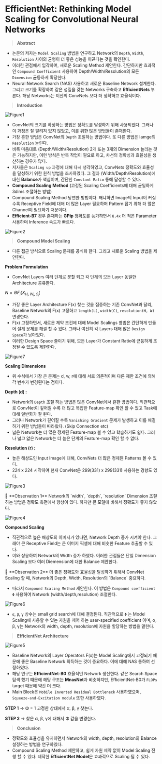 # EfficientNet: Rethinking Model Scaling for Convolutional Neural Networks

> **Abstract**
> 
- 논문의 저자는 `Model Scaling` 방법을 연구하고 Network의 `Depth`, `Width`, `Resolution` 사이의 균형이 더 좋은 성능을 이끈다는 것을 확인한다.
- 이러한 관점에서 입각하여, 새로운 Scaling Method 제안한다. 간단하지만 효과적인 `Compound Coefficient` 사용하여 Depth/Width/Resolution의 모든 `Dimension` 균등하게 확장한다.
- Neural Network Search (NAS) 사용하고 새로운 Baseline Network 설계한다. 그리고 크기를 확장하여 같은 성질을 갖는 Networks 구축하고 **EfficientNets** 부른다. 해당 Networks는 이전의 ConvNets 보다 더 정확하고 효율적이다.

> **Introduction**
> 

![Figure1](./src/1.jpg)

- ConvNet의 크기를 확장하는 방법은 정확도를 달성하기 위해 사용되었다. 그러나 이 과정은 잘 알려져 있지 않았고, 이를 위한 많은 방법들이 존재한다.
- 가장 흔한 방법은 ConvNet의 `Depth` 조절하는 방법이다. 또 다른 방법은 Iamge의 `Resolution` 늘린다.
- 비록 마음대로 (Depth/Width/Resolution) 2개 또는 3개의 Dimension 늘리는 것은 가능하지만, 이런 방식은 반복 작업이 필요로 하고, 차선의 정확성과 효율성을 생산하는 경우가 많다.
- 저자들은 `Scaling up` 과정에 대해 다시 생각하였고, ConvNets 정확도와 효율성을 달성하기 위한 원칙 방법을 조사하였다. 그 결과 (Width/Depth/Resolution)에 대한 **Balance**가 핵심이며, 간단한 `Constant Ratio` 통해 달성할 수 있다.
- **Compound Scaling Method** (고정된 Scaling Coefficients에 대해 균일하게 3dims 조절하는 방법)
- Compound Scaling Method 당연한 방법이다. 왜냐하면 Image의 Input이 커질 수록 Receptive Field에 대해 더 많은 Layer 필요하며 Pattern 잡기 위해 더 많은 Channel이 필요하기 때문이다.
- **Efficient-B7** 경우 존재하는 **GPip** 정확도를 능가하면서 `8.4x` 더 적은 Parameter 사용하며 Inference 속도가 빠르다.

![Figure2](./src/2.jpg)

> **Compound Model Scaling**
> 
- 다른 접근 방식으로 Scaling 문제를 공식화 한다. 그리고 새로운 Scaling 방법을 제안한다.

**Problem Formulation**

- ConvNet Layers 여러 단계로 분할 되고 각 단계의 모든 Layer 동일한 Architecture 공유한다.

$Ν = ΘF_i(X_{H_i,W_i,C_i})$

- 가장 좋은 Layer Architecture F(x) 찾는 것을 집중하는 기존 ConvNet과 달리, Baseline Network의 F(x) 고정하고 `length(L)`, `width(C)`, `resolution(H, W)` 변경한다.
- F(x) 고정하면서, 새로운 제약 조건에 대해 Model Scalings 방법은 간단하게 만들어 설계 문제를 해결 할 수 있다. 그러나 여전히 각 Layers 대해 많은 `Design Space`가 남아있다.
- 이러한 Design Space 줄이기 위해, 모든 Layer가 Constant Ratio에 균등하게 조정될 수 있도록 제한한다.

![Figure7](./src/7.jpg)

**Scaling Dimensions**

- 위 수식에서 가장 큰 문제는 d, w, r에 대해 서로 의존적이며 다른 제한 조건에 의해 각 변수가 변경된다는 점이다.

**Depth (d) :**

- Network의 `Depth` 조절 하는 방법은 많은 ConvNet에서 흔한 방법이다. 직관적으로 ConvNet이 깊어질 수록 더 많고 복잡한 Feature-map 확인 할 수 있고 Task에 대해 일반화가 잘 된다.
- 그러나 Network가 깊어질 수록 `Vanishing Gradient` 문제가 발생하고 이를 해결하기 위한 방법들이 따라왔다. (Skip Connection etc)
- 넓은 Network는 더 많은 정제된 Feature-map 볼 수 있고 학습하기도 쉽다.  그러나 넓고 얇은 Network는 더 높은 단계의 Feature-map 확인 할 수 없다.

**Resolution (r) :**

- 높은 해상도인 Input Image에 대해, ConvNets 더 많은 정제된 Patterns 볼 수 있다.
- 224 x 224 시작하여 현재 ConvNet은 299(331) x 299(331) 사용하는 경향도 있다.

![Figure3](./src/3.jpg)

<aside>
📌 **Observation 1**
Network의 `width`, `depth`, `resolution` Dimension 조절하는 방법은 정확도 측면에서 향상이 있다. 하지만 큰 모델에 비해서 정확도가 좋지 않았다.

</aside>

![Figure4](./src/4.jpg)

**Compound Scaling**

- 직관적으로 높은 해상도의 이미지가 있다면, Network Depth 증가 시켜야 한다. 그래야 큰 Receptive Field는 큰 이미지 픽셀에 대해 비슷한 Feature 추출할 수 있다.
- 이와 상응하여 Network의 Width 증가 하였다. 이러한 관점들은 단일 Dimension Scaling 보다 여러 Diemension에 대한 Balance 제안한다.

<aside>
📌 **Observation 2**
더 좋은 정확도와 효율성을 달성하기 위해서 ConvNet Scaling 할 때, Network의 Depth, Width, Resolution의 `Balance` 중요하다.

</aside>

- 따라서 `Compound Scaling Method` 제안한다. 이 방법은 `Compound coefficient Φ` 사용하여 Network (width/depth,resolution) 조절한다.

![Figure6](./src/6.jpg)

- `α`, `β`, `γ` 상수는 small grid search에 대해 결정된다. 직관적으로 `Φ` 는 Model Scaling에 사용할 수 있는 자원을 제어 하는 user-specified coefficient 이며, α, β, γ는 Network의 width, depth, resolution에 자원을 할당하는 방법을 말한다.

> **EfficientNet Architecture**
> 

![Figure5](./src/5.jpg)

- Baseline Network의 Layer Operators F(x)는 Model Scaling에서 고정되기 때문에 좋은 Baseline Network 획득하는 것이 중요하다. 이에 대해 NAS 통하여 선정하였다.
- 해당 연구는 **EfficientNet-B0** 효율적인 Network 생산한다. 같은 Search Space 탐색 했기 때문에 해당 구조는 **MnasNet**과 비슷하지만, EfficientNet-B0가 `FLOPs` target 때문에 약간 더 크다.
- Main Block은 `Mobile Inverted Residual Bottleneck`  사용하였으며, `Squeeze-and-Excitation module` 또한 사용하였다.

**STEP 1** → Φ = 1 고정한 상태에서 α, β, γ 찾는다.

**STEP 2** → 찾은 α, β, γ에 대해서 Φ 값을 변경한다.

> **Conclusion**
> 
- 정확도와 효율성을 유지하면서 Network의 width, depth, resolution의 Balance 설정하는 방법을 연구하였다.
- Compound Scaling Method 제안하고, 쉽게 자원 제약 없이 Model Scaling 진행 할 수 있다. 제작한 **EfficientNet Model**은 효과적으로 Scaling 될 수 있다.